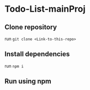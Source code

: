 # Todo-List-mainProj

## Clone repository

run `git clone <Link-to-this-repo>`

## Install dependencies

run `npm i`

## Run using npm


